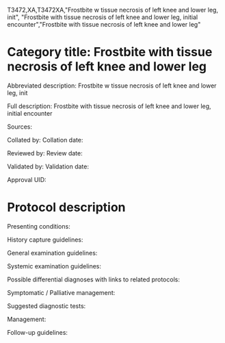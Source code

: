 T3472,XA,T3472XA,"Frostbite w tissue necrosis of left knee and lower leg, init", "Frostbite with tissue necrosis of left knee and lower leg, initial encounter","Frostbite with tissue necrosis of left knee and lower leg"
# Category title: Frostbite with tissue necrosis of left knee and lower leg

Abbreviated description: Frostbite w tissue necrosis of left knee and lower leg, init

Full description: Frostbite with tissue necrosis of left knee and lower leg, initial encounter

Sources:

Collated by:
Collation date:

Reviewed by:
Review date:

Validated by:
Validation date:

Approval UID:

# Protocol description

Presenting conditions:

History capture guidelines:

General examination guidelines:

Systemic examination guidelines:

Possible differential diagnoses with links to related protocols:

Symptomatic / Palliative management:

Suggested diagnostic tests:

Management:

Follow-up guidelines:
